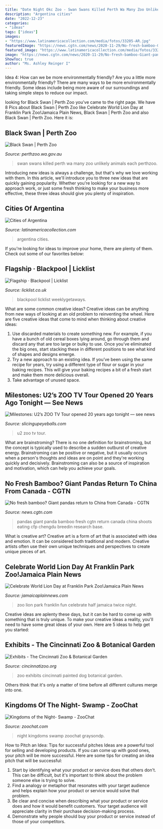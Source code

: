 ```yaml
---
title: "Date Night Okc Zoo - Swan Swans Killed Perth Wa Many Zoo Unlikely Animals Each Perthzoo"
description: "Argentina cities"
date: "2022-12-23"
categories:
- "ideas"
tags: ["ideas"]
images:
- "https://www.latinamericacollection.com/media/fotos/33205-AR.jpg"
featuredImage: "https://news.cgtn.com/news/2020-11-29/No-fresh-bamboo-Giant-pandas-return-to-China-from-Canada-VOMdNhFs2I/img/ab951a7396234cdcb8a42aab7156b840/ab951a7396234cdcb8a42aab7156b840.jpeg"
featured_image: "https://www.latinamericacollection.com/media/fotos/33205-AR.jpg"
image: "https://news.cgtn.com/news/2020-11-29/No-fresh-bamboo-Giant-pandas-return-to-China-from-Canada-VOMdNhFs2I/img/ab951a7396234cdcb8a42aab7156b840/ab951a7396234cdcb8a42aab7156b840.jpeg"
ShowToc: true
author: "Ms. Ashley Reinger I"
---
```



Idea 4: How can we be more environmentally friendly?
Are you a little more environmentally friendly? There are many ways to be more environmentally friendly. Some ideas include being more aware of our surroundings and taking simple steps to reduce our impact.

	

		
looking for Black Swan | Perth Zoo you've came to the right page. We have 8 Pics about Black Swan | Perth Zoo like Celebrate World Lion Day at Franklin Park Zoo!Jamaica Plain News, Black Swan | Perth Zoo and also Black Swan | Perth Zoo. Here it is:
		
    
## Black Swan | Perth Zoo

<img loading=lazy src="https://perthzoo.wa.gov.au/PerthZooWebsite/media/PerthZoo/animal/images/Black-Swan_h2q1275.jpg?ext=.jpg" onerror="this.onerror=null;this.src='https://tse1.mm.bing.net/th?id=OIP.wJF95lavhCHDqAyb3e7P2gHaE8&amp;pid=15.1';" alt="Black Swan | Perth Zoo">

_Source: perthzoo.wa.gov.au_

>swan swans killed perth wa many zoo unlikely animals each perthzoo. 

	

Introducing new ideas is always a challenge, but that's why we love working with them. In this article, we'll introduce you to three new ideas that are quickly gaining popularity. Whether you're looking for a new way to approach work, or just some fresh thinking to make your business more effective, these three ideas should give you plenty of inspiration.

    
## Cities Of Argentina

<img loading=lazy src="https://www.latinamericacollection.com/media/fotos/33205-AR.jpg" onerror="this.onerror=null;this.src='https://tse2.mm.bing.net/th?id=OIP.8abv2AmjdhjT_xNYgVR0qgHaC9&amp;pid=15.1';" alt="Cities of Argentina">

_Source: latinamericacollection.com_

>argentina cities. 

	

If you're looking for ideas to improve your home, there are plenty of them. Check out some of our favorites below: 

    
## Flagship · Blackpool | Licklist

<img loading=lazy src="https://licklist.s3-eu-west-2.amazonaws.com/images/original/000/000/019/845/646-veyjg4ywya5zib6w.jpg" onerror="this.onerror=null;this.src='https://tse1.mm.bing.net/th?id=OIP.JzPBydmM2xtf7RwqHt4ecwHaE7&amp;pid=15.1';" alt="Flagship · Blackpool | Licklist">

_Source: licklist.co.uk_

>blackpool licklist weeklygetaways. 

	

What are some common creative ideas?
Creative ideas can be anything from new ways of looking at an old problem to reinventing the wheel. Here are five creative ideas that come to mind when thinking about creative ideas: 
1. Use discarded materials to create something new. For example, if you have a bunch of old cereal boxes lying around, go through them and discard any that are too large or bulky to use. Once you’ve eliminated the big ones, start stacking these in different positions to see what kind of shapes and designs emerge.
2. Try a new approach to an existing idea. If you’ve been using the same recipe for years, try using a different type of flour or sugar in your baking recipes. This will give your baking recipes a bit of a fresh start and make them more delicious overall.
3. Take advantage of unused space.

    
## Milestones: U2’s ZOO TV Tour Opened 20 Years Ago Tonight — See News

<img loading=lazy src="https://www.slicingupeyeballs.com/wp-content/uploads/2012/02/u2-zoo-tv.jpg" onerror="this.onerror=null;this.src='https://tse1.mm.bing.net/th?id=OIP.KbTyWDq8SzdECUcGOOIz8gHaEU&amp;pid=15.1';" alt="Milestones: U2’s ZOO TV Tour opened 20 years ago tonight — see news">

_Source: slicingupeyeballs.com_

>u2 zoo tv tour. 

	

What are brainstroming?
There is no one definition for brainstroming, but the concept is typically used to describe a sudden outburst of creative energy. Brainstroming can be positive or negative, but it usually occurs when a person's thoughts and ideas are on point and they're working quickly and decisively. Brainstroming can also be a source of inspiration and motivation, which can help you achieve your goals.

    
## No Fresh Bamboo? Giant Pandas Return To China From Canada - CGTN

<img loading=lazy src="https://news.cgtn.com/news/2020-11-29/No-fresh-bamboo-Giant-pandas-return-to-China-from-Canada-VOMdNhFs2I/img/ab951a7396234cdcb8a42aab7156b840/ab951a7396234cdcb8a42aab7156b840.jpeg" onerror="this.onerror=null;this.src='https://tse2.mm.bing.net/th?id=OIP.e8KGNzQ6BSAeGWQVgkoSHQHaE-&amp;pid=15.1';" alt="No fresh bamboo? Giant pandas return to China from Canada - CGTN">

_Source: news.cgtn.com_

>pandas giant panda bamboo fresh cgtn return canada china shoots eating cfp chengdu breedin research base. 

	

What is creative art?
Creative art is a form of art that is associated with idea and emotion. It can be considered both traditional and modern. Creative artists often use their own unique techniques and perspectives to create unique pieces of art.

    
## Celebrate World Lion Day At Franklin Park Zoo!Jamaica Plain News

<img loading=lazy src="https://www.jamaicaplainnews.com/wp-content/uploads/2018/07/lions-brothers-taken-5.28.15-Zoo-New-England.jpg" onerror="this.onerror=null;this.src='https://tse1.mm.bing.net/th?id=OIP.lmFs0nX7YwhFjOozifbjjwHaDr&amp;pid=15.1';" alt="Celebrate World Lion Day at Franklin Park Zoo!Jamaica Plain News">

_Source: jamaicaplainnews.com_

>zoo lion park franklin fun celebrate half jamaica twice night. 

	

Creative ideas are aplenty these days, but it can be hard to come up with something that is truly unique. To make your creative ideas a reality, you'll need to have some great ideas of your own. Here are 5 ideas to help get you started: 

    
## Exhibits - The Cincinnati Zoo &amp; Botanical Garden

<img loading=lazy src="http://cincinnatizoo.org/wp-content/uploads/2014/09/brahma-2.jpg" onerror="this.onerror=null;this.src='https://tse1.mm.bing.net/th?id=OIP.9LFINjCfXtZdaCxfzk9TPwHaLG&amp;pid=15.1';" alt="Exhibits - The Cincinnati Zoo &amp; Botanical Garden">

_Source: cincinnatizoo.org_

>zoo exhibits cincinnati painted dog botanical garden. 

	

Others think that it's only a matter of time before all different cultures merge into one.

    
## Kingdoms Of The Night- Swamp - ZooChat

<img loading=lazy src="https://www.zoochat.com/community/media/kingdoms-of-the-night-swamp.362506/full?d=1495773130" onerror="this.onerror=null;this.src='https://tse4.mm.bing.net/th?id=OIP.ACfOUHIJFRLLeS9Ipq9O1AHaFj&amp;pid=15.1';" alt="Kingdoms of the Night- Swamp - ZooChat">

_Source: zoochat.com_

>night kingdoms swamp zoochat graysondp. 

	

How to Pitch an Idea: Tips for successful pitches
Ideas are a powerful tool for selling and developing products. If you can come up with good ones, your pitch will be more successful. Here are some tips for creating an idea pitch that will be successful:
1. Start by identifying what your product or service does that others don't. This can be difficult, but it's important to think about the problem someone else is trying to solve.
2. Find a analogy or metaphor that resonates with your target audience and helps explain how your product or service would solve that problem.
3. Be clear and concise when describing what your product or service does and how it would benefit customers. Your target audience will appreciate clarity in their purchase decision-making process.
4. Demonstrate why people should buy your product or service instead of those of your competitors.

